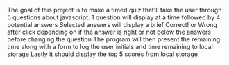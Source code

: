 The goal of this project is to make a timed quiz that'll take the user through 5 questions about javascript. 
1 question will display at a time followed by 4 potential answers
Selected answers will display a brief Correct! or Wrong after click depending on if the answer is right or not below the answers before changing the question
The program will then present the remaining time along with a form to log the user initials and time remaining to local storage
Lastly it should display the top 5 scores from local storage